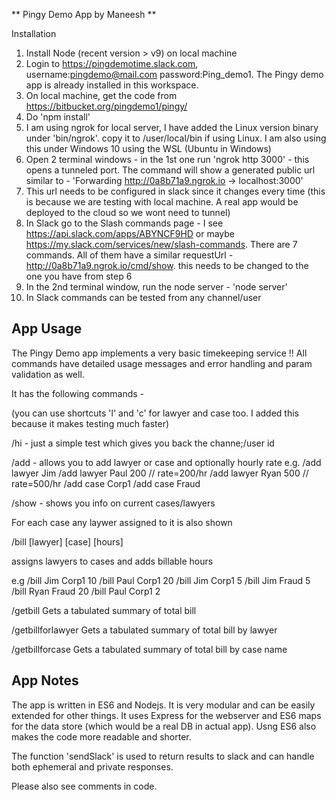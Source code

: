 ** Pingy Demo App by Maneesh **

Installation

1. Install Node (recent version > v9) on local machine
2. Login to https://pingdemotime.slack.com, username:pingdemo@mail.com password:Ping_demo1. The Pingy demo app is already installed in this workspace.
3. On local machine, get the code from https://bitbucket.org/pingdemo1/pingy/
4. Do 'npm install'
5. I am using ngrok for local server, I have added the Linux version binary under 'bin/ngrok'. copy it to /user/local/bin if using Linux. I am also using this under Windows 10 using the WSL (Ubuntu in Windows)
6. Open 2 terminal windows - in the 1st one run 'ngrok http 3000' - this opens a tunneled port. The command will show a generated public url similar to - 'Forwarding                    http://0a8b71a9.ngrok.io -> localhost:3000'
7. This url needs to be configured in slack since it changes every time (this is because we are testing with local machine. A real app would be deployed to the cloud so we wont need to tunnel)
8. In Slack go to the Slash commands page - I see https://api.slack.com/apps/ABYNCF9HD or maybe https://my.slack.com/services/new/slash-commands. There are 7 commands. All of them have a similar requestUrl - http://0a8b71a9.ngrok.io/cmd/show. this needs to be changed to the one you have from step 6
9. In the 2nd terminal window, run the node server - 'node server'
10. In Slack commands can be tested from any channel/user


## App Usage

The Pingy Demo app implements a very basic timekeeping service !! 
All commands have detailed usage messages and error handling and param validation as well.

It has the following commands -

(you can use shortcuts 'l' and 'c' for lawyer and case too. I added this because it makes testing much faster)

/hi - just a simple test which gives you back the channe;/user id

/add - allows you to add lawyer or case and optionally hourly rate
e.g. 
/add lawyer Jim 
/add lawyer Paul 200 // rate=200/hr
/add lawyer Ryan 500 // rate=500/hr
/add case Corp1
/add case Fraud

/show - shows you info on current cases/lawyers 

For each case any laywer assigned to it is also shown

/bill [lawyer] [case] [hours]

assigns lawyers to cases and adds billable hours

e.g
/bill Jim Corp1 10
/bill Paul Corp1 20
/bill Jim Corp1 5
/bill Jim Fraud 5
/bill Ryan Fraud 20
/bill Paul Corp1 2

/getbill
Gets a tabulated summary of total bill

/getbillforlawyer 
Gets a tabulated summary of total bill by lawyer

/getbillforcase
Gets a tabulated summary of total bill by case name

## App Notes

The app is written in ES6 and Nodejs. It is very modular and can be easily extended for other things. It uses Express for the webserver and ES6 maps for the data store (which would be a real DB in actual app). Usng ES6 also makes the code more readable and shorter.

The function 'sendSlack' is used to return results to slack and can handle both ephemeral and private responses.

Please also see comments in code.